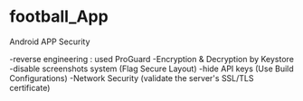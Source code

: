 # football_App










Android APP Security




-reverse engineering : used ProGuard
-Encryption & Decryption by Keystore 
-disable screenshots system (Flag Secure Layout)
-hide API keys (Use Build Configurations)
-Network Security (validate the server's SSL/TLS certificate)
